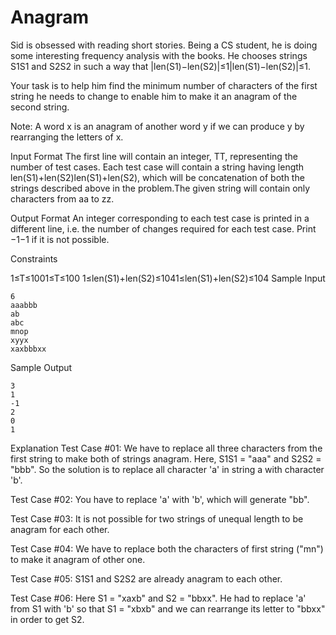 Anagram
=============


Sid is obsessed with reading short stories. Being a CS student, he is doing some interesting frequency analysis with the books. He chooses strings S1S1 and S2S2 in such a way that |len(S1)−len(S2)|≤1|len(S1)−len(S2)|≤1.

Your task is to help him find the minimum number of characters of the first string he needs to change to enable him to make it an anagram of the second string.

Note: A word x is an anagram of another word y if we can produce y by rearranging the letters of x.

Input Format 
The first line will contain an integer, TT, representing the number of test cases. Each test case will contain a string having length len(S1)+len(S2)len(S1)+len(S2), which will be concatenation of both the strings described above in the problem.The given string will contain only characters from aa to zz.

Output Format 
An integer corresponding to each test case is printed in a different line, i.e. the number of changes required for each test case. Print −1−1 if it is not possible.

Constraints

1≤T≤1001≤T≤100 
1≤len(S1)+len(S2)≤1041≤len(S1)+len(S2)≤104
Sample Input
```
6
aaabbb
ab
abc
mnop
xyyx
xaxbbbxx
```
Sample Output
```
3
1
-1
2
0
1
```
Explanation 
Test Case #01: We have to replace all three characters from the first string to make both of strings anagram. Here, S1S1 = "aaa" and S2S2 = "bbb". So the solution is to replace all character 'a' in string a with character 'b'. 

Test Case #02: You have to replace 'a' with 'b', which will generate "bb". 

Test Case #03: It is not possible for two strings of unequal length to be anagram for each other. 

Test Case #04: We have to replace both the characters of first string ("mn") to make it anagram of other one. 

Test Case #05: S1S1 and S2S2 are already anagram to each other. 

Test Case #06: Here S1 = "xaxb" and S2 = "bbxx". He had to replace 'a' from S1 with 'b' so that S1 = "xbxb" and we can rearrange its letter to "bbxx" in order to get S2.